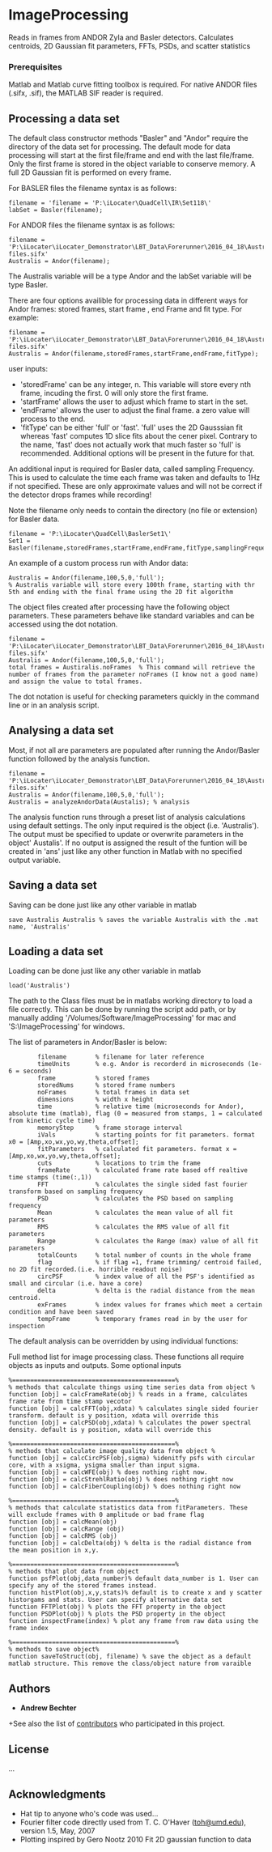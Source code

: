 # ImageProcessing
Reads in frames from ANDOR Zyla and Basler detectors. Calculates centroids, 2D Gaussian fit parameters, FFTs, PSDs, and scatter statistics

### Prerequisites
Matlab and Matlab curve fitting toolbox is required. 
For native ANDOR files (.sifx, .sif), the MATLAB SIF reader is required.

## Processing a data set

The default class constructor methods "Basler" and "Andor" require the directory of the data set for processing. The default mode for data processing will start at the first file/frame and end with the last file/frame. Only the first frame is stored in the object variable to conserve memory. A full 2D Gaussian fit is performed on every frame. 

For BASLER files the filename syntax is as follows:
```
filename = 'filename = 'P:\iLocater\QuadCell\IR\Set118\'
labSet = Basler(filename);
```
For ANDOR files the filename syntax is as follows:
```
filename = 'P:\iLocater\iLocater_Demonstrator\LBT_Data\Forerunner\2016_04_18\Australis\Australis_1\Spooled files.sifx'
Australis = Andor(filename);
```
The Australis variable will be a type Andor and the labSet variable will be type Basler. 

There are four options availible for processing data in different ways for Andor frames: stored frames, start frame , end Frame and fit type. For example:

```
filename = 'P:\iLocater\iLocater_Demonstrator\LBT_Data\Forerunner\2016_04_18\Australis\Australis_1\Spooled files.sifx'
Australis = Andor(filename,storedFrames,startFrame,endFrame,fitType);
```

user inputs:
- 'storedFrame' can be any integer, n. This variable will store every nth frame, incuding the first. 0 will only store the first frame.
- 'startFrame' allows the user to adjust which frame to start in the set. 
- 'endFrame' allows the user to adjust the final frame. a zero value will process to the end. 
- 'fitType' can be either 'full' or 'fast'. 'full' uses the 2D Gausssian fit whereas 'fast' computes 1D slice fits about the cener pixel. Contrary to the name, 'fast' does not actually work that much faster so 'full' is recommended. Additional options will be present in the future for that. 

An additional input is required for Basler data, called sampling Frequency. This is used to calculate the time each frame was taken and defaults to 1Hz if not specified. These are only approximate values and will not be correct if the detector drops frames while recording!

Note the filename only needs to contain the directory (no file or extension) for Basler data. 

```
filename = 'P:\iLocater\QuadCell\BaslerSet1\'
Set1 = Basler(filename,storedFrames,startFrame,endFrame,fitType,samplingFrequency);
```

An example of a custom process run with Andor data:

```
Australis = Andor(filename,100,5,0,'full'); 
% Australis variable will store every 100th frame, starting with thr 5th and ending with the final frame using the 2D fit algorithm
```
The object files created after processing have the following object parameters. These parameters behave like standard variables and can be accessed using the dot notation. 

```
filename = 'P:\iLocater\iLocater_Demonstrator\LBT_Data\Forerunner\2016_04_18\Australis\Australis_1\Spooled files.sifx'
Australis = Andor(filename,100,5,0,'full'); 
total frames = Austiralis.noFrames  % This command will retrieve the number of frames from the parameter noFrames (I know not a good name) and assign the value to total frames.
```
The dot notation is useful for checking parameters quickly in the command line or in an analysis script. 

## Analysing a data set

Most, if not all are parameters are populated after running the Andor/Basler function followed by the analysis function. 

```
filename = 'P:\iLocater\iLocater_Demonstrator\LBT_Data\Forerunner\2016_04_18\Australis\Australis_1\Spooled files.sifx'
Australis = Andor(filename,100,5,0,'full'); 
Australis = analyzeAndorData(Austalis); % analysis
```
The analysis function runs through a preset list of analysis calculations using default settings. The only input required is the object (i.e. 'Australis'). The output must be specified to update or overwrite parameters in the object' Austalis'. If no output is assigned the result of the funtion will be created in 'ans' just like any other function in Matlab with no specified output variable. 

## Saving a data set

Saving can be done just like any other variable in matlab
```
save Australis Australis % saves the variable Australis with the .mat name, 'Australis'
```

## Loading a data set

Loading can be done just like any other variable in matlab
```
load('Australis') 
```
The path to the Class files must be in matlabs working directory to load a file correctly. This can be done by running the script add path, or by manually adding '/Volumes/Software/ImageProcessing' for mac and 'S:\ImageProcessing' for windows. 


The list of parameters in Andor/Basler is below:

```
        filename        % filename for later reference
        timeUnits       % e.g. Andor is recorderd in microseconds (1e-6 = seconds)
        frame           % stored frames
        storedNums      % stored frame numbers
        noFrames        % total frames in data set
        dimensions      % width x height
        time            % relative time (microseconds for Andor), absolute time (matlab), flag (0 = measured from stamps, 1 = calculated from kinetic cycle time)
        memoryStep      % frame storage interval
        iVals           % starting points for fit parameters. format x0 = [Amp,xo,wx,yo,wy,theta,offset];
        fitParameters   % calculated fit parameters. format x = [Amp,xo,wx,yo,wy,theta,offset];
        cuts            % locations to trim the frame
        frameRate       % calculated frame rate based off realtive time stamps (time(:,1))
        FFT             % calculates the single sided fast fourier transform based on sampling frequency
        PSD             % calculates the PSD based on sampling frequency
        Mean            % calculates the mean value of all fit parameters
        RMS             % calculates the RMS value of all fit parameters
        Range           % calculates the Range (max) value of all fit parameters
        totalCounts     % total number of counts in the whole frame
        flag            % if flag =1, frame trimming/ centroid failed, no 2D fit recorded.(i.e. horrible readout noise)
        circPSF         % index value of all the PSF's identified as small and circular (i.e. have a core)
        delta           % delta is the radial distance from the mean centroid.
        exFrames        % index values for frames which meet a certain condition and have been saved
        tempFrame       % temporary frames read in by the user for inspection

```

The default analysis can be overridden by using individual functions:

Full method list for image processing class. These functions all require objects as inputs and outputs. Some optional inputs 
```
%=============================================%
% methods that calculate things using time series data from object %
function [obj] = calcFrameRate(obj) % reads in a frame, calculates frame rate from time stamp vecotor 
function [obj] = calcFFT(obj,xdata) % calculates single sided fourier transform. default is y position, xdata will override this 
function [obj] = calcPSD(obj,xdata) % calculates the power spectral density. default is y position, xdata will override this

%=============================================%
% methods that calculate image quality data from object %
function [obj] = calcCircPSF(obj,sigma) %idenitfy psfs with circular core, with a xsigma, ysigma smaller than input sigma. 
function [obj] = calcWFE(obj) % does nothing right now.
function [obj] = calcStrehlRatio(obj) % does nothing right now
function [obj] = calcFiberCoupling(obj) % does nothing right now

%=============================================%
% methods that calculate statistics data from fitParameters. These will exclude frames with 0 amplitude or bad frame flag 
function [obj] = calcMean(obj)
function [obj] = calcRange (obj)
function [obj] = calcRMS (obj)
function [obj] = calcDelta(obj) % delta is the radial distance from the mean position in x,y. 

%=============================================%
% methods that plot data from object
function psfPlot(obj,data_number)% default data_number is 1. User can specify any of the stored frames instead.
function histPlot(obj,x,y,stats)% default is to create x and y scatter historgams and stats. User can specify alternative data set
function FFTPlot(obj) % plots the FFT property in the object
function PSDPlot(obj) % plots the PSD property in the object
function inspectFrame(index) % plot any frame from raw data using the frame index

%=============================================%
% methods to save object%
function saveToStruct(obj, filename) % save the object as a default matlab structure. This remove the class/object nature from varaible
```

## Authors
* **Andrew Bechter** 

+See also the list of [contributors](https://github.com/andrewbechterImageProcessing/contributors) who participated in this project.

## License

...

## Acknowledgments

* Hat tip to anyone who's code was used...
* Fourier filter code directly used from T. C. O'Haver (toh@umd.edu),  version 1.5, May, 2007 
* Plotting inspired by Gero Nootz 2010 Fit 2D gaussian function to data
